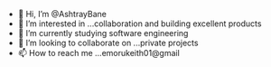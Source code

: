 - 👋 Hi, I’m @AshtrayBane
- 👀 I’m interested in ...collaboration and building excellent products
- 🌱 I’m currently studying software engineering 
- 💞️ I’m looking to collaborate on ...private projects
- 📫 How to reach me ...emorukeith01@gmail

<!---
AshtrayBane/AshtrayBane is a ✨ special ✨ repository because its `README.md` (this file) appears on your GitHub profile.
You can click the Preview link to take a look at your changes.
--->
